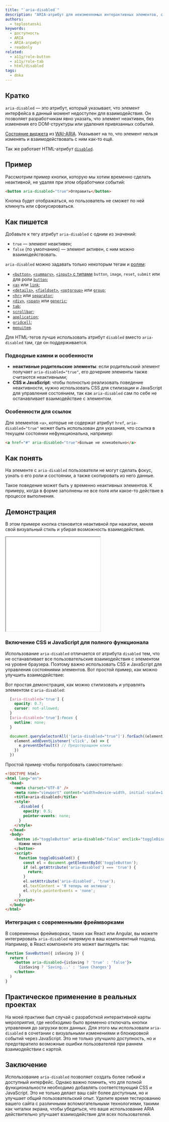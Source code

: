 ```yaml
---
title: "`aria-disabled`"
description: "ARIA-атрибут для неизменяемых интерактивных элементов, с которыми всё равно можно взаимодействовать."
authors:
  - teplostanski
keywords:
  - доступность
  - ARIA
  - ARIA-атрибут
  - readonly
related:
  - a11y/role-button
  - a11y/role-tab
  - html/disabled
tags:
  - doka
---
```


## Кратко

`aria-disabled` — это атрибут, который указывает, что элемент интерфейса в данный момент недоступен для взаимодействия. Он позволяет разработчикам явно указать, что элемент неактивен, без изменения его DOM-структуры или удаления привязанных событий.

[Состояние виджета](/a11y/aria-attrs/#atributy-vidzhetov) из [WAI-ARIA](/a11y/aria-intro/#specifikaciya). Указывает на то, что элемент нельзя изменять и взаимодействовать с ним как-то ещё.

Так же работает HTML-атрибут [`disabled`](/html/disabled/).

## Пример

Рассмотрим пример кнопки, которую мы хотим временно сделать неактивной, не удаляя при этом обработчики событий:

```html
<button aria-disabled="true">Отправить</button>
```

Кнопка будет отображаться, но пользователь не сможет по ней кликнуть или сфокусироваться.

## Как пишется

Добавьте к тегу атрибут `aria-disabled` с одним из значений:

- `true` — элемент неактивен;
- `false` (по умолчанию) — элемент активен, с ним можно взаимодействовать.

`aria-disabled` можно задавать только некоторым тегам и [ролям](/a11y/aria-roles/):

- [`<button>`](/html/button/), [`<summary>`](/html/details/), [`<input>` c типами](/html/input/#type) `button`, `image`, `reset`, `submit` или для роли [`button`](/a11y/role-button/);
- [`<a>`](/html/a/) или [`link`](/a11y/role-link/);
- [`<details>`](/html/details/), [`<fieldset>`](/html/fieldset/), [`<optgroup>`](/html/optgroup/) или [`group`](/a11y/role-group/);
- [`<hr>`](/html/hr/) или [`separator`](/a11y/role-separator/);
- [`<div>`](/html/div/), [`<span>`](/html/span/) или [`generic`](/a11y/role-generic/);
- [`tab`](/a11y/role-tab/);
- [`scrollbar`](/a11y/role-scrollbar/);
- [`application`](/a11y/role-application/);
- [`gridcell`](/a11y/role-gridcell/);
- [`menuitem`](/a11y/role-menuitem/).

Для HTML-тегов лучше использовать атрибут `disabled` вместо `aria-disabled` там, где он поддерживается.

### Подводные камни и особенности

- **неактивные родительские элементы**: если родительский элемент получает `aria-disabled="true"`, его дочерние элементы также считаются неактивными;
- **CSS и JavaScript**: чтобы полностью реализовать поведение неактивности, нужно использовать CSS для стилизации и JavaScript для управления состоянием, так как `aria-disabled` сам по себе не останавливает взаимодействие с элементом.

### Особенности для ссылок

Для элементов `<a>`, которые не содержат атрибут `href`, `aria-disabled="true"` может быть использован для указания, что ссылка в текущем состоянии нефункциональна, например:

```html
<a href="#" aria-disabled="true">Больше не кликабельно</a>
```

## Как понять

На элементе с `aria-disabled` пользователи не могут сделать фокус, узнать о его роли и состоянии, а также скопировать из него данные.

Такое поведение может быть у временно неактивных элементов. К примеру, когда в форме заполнены не все поля или какое-то действие в процессе выполнения.

## Демонстрация

В этом примере кнопка становится неактивной при нажатии, меняя свой визуальный стиль и убирая возможность взаимодействия.

<iframe title="Пример" src="demos/" height="300"></iframe>

### Включение CSS и JavaScript для полного функционала

Использование `aria-disabled` отличается от атрибута `disabled` тем, что не останавливает все пользовательские взаимодействия с элементом на уровне браузера. Поэтому важно использовать CSS и JavaScript для управления состояниями элементов. Вот простой пример, как можно улучшить взаимодействие:

Вот простая демонстрация, как можно стилизовать и управлять элементом с `aria-disabled`:

```css
  [aria-disabled='true'] {
    opacity: 0.7;
    cursor: not-allowed;
  }
  [aria-disabled='true']:focus {
    outline: none;
  }
```

```javascript
  document.querySelectorAll('[aria-disabled="true"]').forEach((element) => {
    element.addEventListener('click', (e) => {
      e.preventDefault() // Предотвращаем клики
    })
  })
```

Простой пример чтобы попробовать самостоятельно:

```html
<!DOCTYPE html>
<html lang="en">
  <head>
    <meta charset="UTF-8" />
    <meta name="viewport" content="width=device-width, initial-scale=1.0" />
    <title>aria-disabled</title>
    <style>
      .disabled {
        opacity: 0.5;
        pointer-events: none;
      }
    </style>
  </head>
  <body>
    <button id="toggleButton" aria-disabled="false" onclick="toggleDisabled()">
      Нажми меня
    </button>
    <script>
      function toggleDisabled() {
        const el = document.getElementById('toggleButton');
        if (el.getAttribute('aria-disabled') === 'true') {
          return;
        }
        el.setAttribute('aria-disabled', 'true');
        el.textContent = 'Я теперь не активна';
        el.style.pointerEvents = 'none';
      }
    </script>
  </body>
</html>
```

### Интеграция с современными фреймворками

В современных фреймворках, таких как React или Angular, вы можете интегрировать `aria-disabled` напрямую в ваш компонентный подход. Например, в React компоненте это может выглядеть так:

```jsx
function SaveButton({ isSaving }) {
  return (
    <button aria-disabled={isSaving ? 'true' : 'false'}>
      {isSaving ? 'Saving...' : 'Save Changes'}
    </button>
  )
}
```

## Практическое применение в реальных проектах

На моей практике был случай с разработкой интерактивной карты мероприятия, где необходимо было временно отключать кнопки управления до загрузки всех данных. Для этого мы использовали `aria-disabled` в сочетании с визуальными изменениями и блокировкой событий через JavaScript. Это не только улучшило доступность, но и предотвратило возможные ошибки пользователей при раннем взаимодействии с картой.

## Заключение

Использование `aria-disabled` позволяет создать более гибкий и доступный интерфейс. Однако важно помнить, что для полной функциональности необходимо добавлять соответствующий CSS и JavaScript. Это не только делает ваш сайт более доступным, но и улучшает общий пользовательский опыт. Уделите время тестированию вашего сайта с различными вспомогательными технологиями, такими как читалки экрана, чтобы убедиться, что ваше использование ARIA действительно улучшает взаимодействие для всех пользователей.
